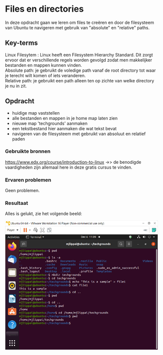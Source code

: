 # Files en directories
In deze opdracht gaan we leren om files te creëren en door de filesysteem van Ubuntu te navigeren met gebruik van "absolute" en "relative" paths.

## Key-terms
Linux Filesytem : Linux heeft een Filesystem Hierarchy Standard. Dit zorgt ervoor dat er verschillende regels worden gevolgd zodat men makkelijker bestanden en mappen kunnen vinden.  
Absolute path: je gebruikt de voledige path vanaf de root directory tot waar je terecht wilt komen of iets veranderen.  
Relative path: je gebruikt een path alleen ten op zichte van welke directory je nu in zit.

## Opdracht
- huidige map vaststellen
- alle bestanden en mappen in je home map laten zien
- nieuwe map 'techgrounds' aanmaken
- een tekstbestand hier aanmaken die wat tekst bevat
- navigeren van de filesysteem met gebruikt van absoluut en relatief paden 

### Gebruikte bronnen
https://www.edx.org/course/introduction-to-linux ->> de benodigde vaardigheden zijn allemaal here in deze gratis cursus te vinden.

### Ervaren problemen
Geen problemen.

### Resultaat
Alles is gelukt, zie het volgende beeld:

![Filesendirectories](../00_includes/lnx-02.png)
